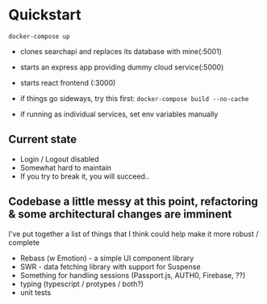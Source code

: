 # Quickstart
`docker-compose up`
 - clones searchapi and replaces its database with mine(:5001)
 - starts an express app providing dummy cloud service(:5000)
 - starts react frontend (:3000)

 - if things go sideways, try this first: `docker-compose build --no-cache`

 - if running as individual services, set env variables manually
## Current state
 - Login / Logout disabled
 - Somewhat hard to maintain
 - If you try to break it, you will succeed..

## Codebase a little messy at this point, refactoring & some architectural changes are imminent
I've put together a list of things that I think could help make it more robust / complete
 - Rebass (w Emotion) - a simple UI component library
 - SWR - data fetching library with support for Suspense
 - Something for handling sessions (Passport.js, AUTH0, Firebase, ??)
 - typing (typescript / protypes / both?)
 - unit tests
